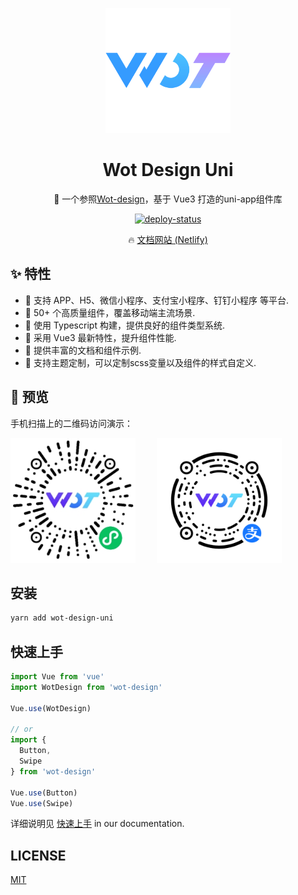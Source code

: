 <p align="center">
    <img alt="logo" src="./docs/public/wot-design.png" width="200">
</p>
<h1 align="center">Wot Design Uni</h1>

<p align="center">📱 一个参照<a href="https://ftf.jd.com/wot-design/">Wot-design</a>，基于 Vue3 打造的uni-app组件库</p>

<p align="center">
  <a href="https://app.netlify.com/sites/wot-design-uni/deploys" target="_blank" referrerpolicy="no-referrer">
    <img src="https://api.netlify.com/api/v1/badges/0991d8a9-0fb0-483b-8961-5bde066bbd50/deploy-status" alt="deploy-status" />
  </a>
</p>

<p align="center">
  🔥 <a href="https://wot-design-uni.netlify.app/">文档网站 (Netlify)</a>
</p>


## ✨ 特性

- 🚀 支持 APP、H5、微信小程序、支付宝小程序、钉钉小程序 等平台.
- 🚀 50+ 个高质量组件，覆盖移动端主流场景.
- 💪 使用 Typescript 构建，提供良好的组件类型系统.
- 💪 采用 Vue3 最新特性，提升组件性能.
- 📖 提供丰富的文档和组件示例.
- 🎨 支持主题定制，可以定制scss变量以及组件的样式自定义.

## 📱 预览

手机扫描上的二维码访问演示：



<p>
<img src="./docs/public/wx.jpg" width="200" height="200" style="margin-right:30px"/>
<img src="./docs/public/alipay.png" width="200" height="200" />
</p>


## 安装

```bash
yarn add wot-design-uni
```

## 快速上手

```typescript
import Vue from 'vue'
import WotDesign from 'wot-design'

Vue.use(WotDesign)

// or
import {
  Button,
  Swipe
} from 'wot-design'

Vue.use(Button)
Vue.use(Swipe)
```

详细说明见 [快速上手](https://wot-design-uni.netlify.app/#/components/quickUse) in our documentation.

## LICENSE

[MIT](https://github.com/Moonofweisheng/wot-design-uni/blob/develop/LICENSE)


